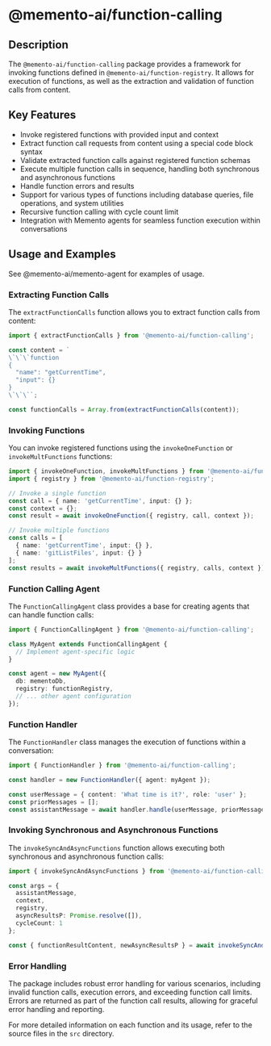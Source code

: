 # @memento-ai/function-calling
## Description
The `@memento-ai/function-calling` package provides a framework for invoking functions defined in `@memento-ai/function-registry`. It allows for execution of functions, as well as the extraction and validation of function calls from content.

## Key Features
- Invoke registered functions with provided input and context
- Extract function call requests from content using a special code block syntax
- Validate extracted function calls against registered function schemas
- Execute multiple function calls in sequence, handling both synchronous and asynchronous functions
- Handle function errors and results
- Support for various types of functions including database queries, file operations, and system utilities
- Recursive function calling with cycle count limit
- Integration with Memento agents for seamless function execution within conversations

## Usage and Examples

See @memento-ai/memento-agent for examples of usage.


### Extracting Function Calls
The `extractFunctionCalls` function allows you to extract function calls from content:

```typescript
import { extractFunctionCalls } from '@memento-ai/function-calling';

const content = `
\`\`\`function
{
  "name": "getCurrentTime",
  "input": {}
}
\`\`\``;

const functionCalls = Array.from(extractFunctionCalls(content));
```

### Invoking Functions
You can invoke registered functions using the `invokeOneFunction` or `invokeMultFunctions` functions:

```typescript
import { invokeOneFunction, invokeMultFunctions } from '@memento-ai/function-calling';
import { registry } from '@memento-ai/function-registry';

// Invoke a single function
const call = { name: 'getCurrentTime', input: {} };
const context = {};
const result = await invokeOneFunction({ registry, call, context });

// Invoke multiple functions
const calls = [
  { name: 'getCurrentTime', input: {} },
  { name: 'gitListFiles', input: {} }
];
const results = await invokeMultFunctions({ registry, calls, context });
```

### Function Calling Agent
The `FunctionCallingAgent` class provides a base for creating agents that can handle function calls:

```typescript
import { FunctionCallingAgent } from '@memento-ai/function-calling';

class MyAgent extends FunctionCallingAgent {
  // Implement agent-specific logic
}

const agent = new MyAgent({
  db: mementoDb,
  registry: functionRegistry,
  // ... other agent configuration
});
```

### Function Handler
The `FunctionHandler` class manages the execution of functions within a conversation:

```typescript
import { FunctionHandler } from '@memento-ai/function-calling';

const handler = new FunctionHandler({ agent: myAgent });

const userMessage = { content: 'What time is it?', role: 'user' };
const priorMessages = [];
const assistantMessage = await handler.handle(userMessage, priorMessages);
```

### Invoking Synchronous and Asynchronous Functions
The `invokeSyncAndAsyncFunctions` function allows executing both synchronous and asynchronous function calls:

```typescript
import { invokeSyncAndAsyncFunctions } from '@memento-ai/function-calling';

const args = {
  assistantMessage,
  context,
  registry,
  asyncResultsP: Promise.resolve([]),
  cycleCount: 1
};

const { functionResultContent, newAsyncResultsP } = await invokeSyncAndAsyncFunctions(args);
```

### Error Handling
The package includes robust error handling for various scenarios, including invalid function calls, execution errors, and exceeding function call limits. Errors are returned as part of the function call results, allowing for graceful error handling and reporting.

For more detailed information on each function and its usage, refer to the source files in the `src` directory.
